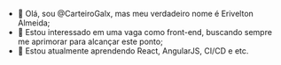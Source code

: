 - 👋 Olá, sou @CarteiroGalx, mas meu verdadeiro nome é Erivelton Almeida;
- 👀 Estou interessado em uma vaga como front-end, buscando sempre me aprimorar para alcançar este ponto;
- 🌱 Estou atualmente aprendendo React, AngularJS, CI/CD e etc.

<!---
CarteiroGalx/CarteiroGalx is a ✨ special ✨ repository because its `README.md` (this file) appears on your GitHub profile.
You can click the Preview link to take a look at your changes.
--->
